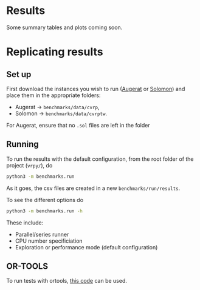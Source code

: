 # Results

Some summary tables and plots coming soon.

# Replicating results

## Set up

First download the instances you wish to run ([Augerat]() or [Solomon]()) and place them in the
appropriate folders:
 -  Augerat -> `benchmarks/data/cvrp`,
 -  Solomon -> `benchmarks/data/cvrptw`.

For Augerat, ensure that no `.sol` files are left in the folder

## Running

To run the results with the default configuration, from the root folder of the project (`vrpy/`), do

```bash
python3 -m benchmarks.run
```

As it goes, the csv files are created in a new `benchmarks/run/results`.

To see the different options do

```bash
python3 -m benchmarks.run -h
```

These include:
 - Parallel/series runner
 - CPU number specificiation
 - Exploration or performance mode (default configuration)

## OR-TOOLS

To run tests with ortools, [this code](https://github.com/Kuifje02/ortools) can be used.

